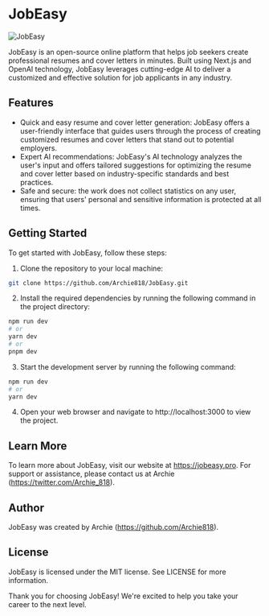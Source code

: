 # JobEasy

![JobEasy](https://github.com/Archie818/jobeasy/tree/main/public/jobeasy.jpeg)

JobEasy is an open-source online platform that helps job seekers create professional resumes and cover letters in minutes. Built using Next.js and OpenAI technology, JobEasy leverages cutting-edge AI to deliver a customized and effective solution for job applicants in any industry.

## Features

- Quick and easy resume and cover letter generation: JobEasy offers a user-friendly interface that guides users through the process of creating customized resumes and cover letters that stand out to potential employers.
- Expert AI recommendations: JobEasy's AI technology analyzes the user's input and offers tailored suggestions for optimizing the resume and cover letter based on industry-specific standards and best practices.
- Safe and secure: the work does not collect statistics on any user, ensuring that users' personal and sensitive information is protected at all times.

## Getting Started

To get started with JobEasy, follow these steps:

1. Clone the repository to your local machine:

```bash
git clone https://github.com/Archie818/JobEasy.git
```

2. Install the required dependencies by running the following command in the project directory:

```bash
npm run dev
# or
yarn dev
# or
pnpm dev
```

3. Start the development server by running the following command:

```bash
npm run dev
# or
yarn dev
```

4. Open your web browser and navigate to http://localhost:3000 to view the project.

## Learn More

To learn more about JobEasy, visit our website at https://jobeasy.pro. For support or assistance, please contact us at Archie (https://twitter.com/Archie_818).

## Author

JobEasy was created by Archie (https://github.com/Archie818).

## License

JobEasy is licensed under the MIT license. See LICENSE for more information.

Thank you for choosing JobEasy! We're excited to help you take your career to the next level.
